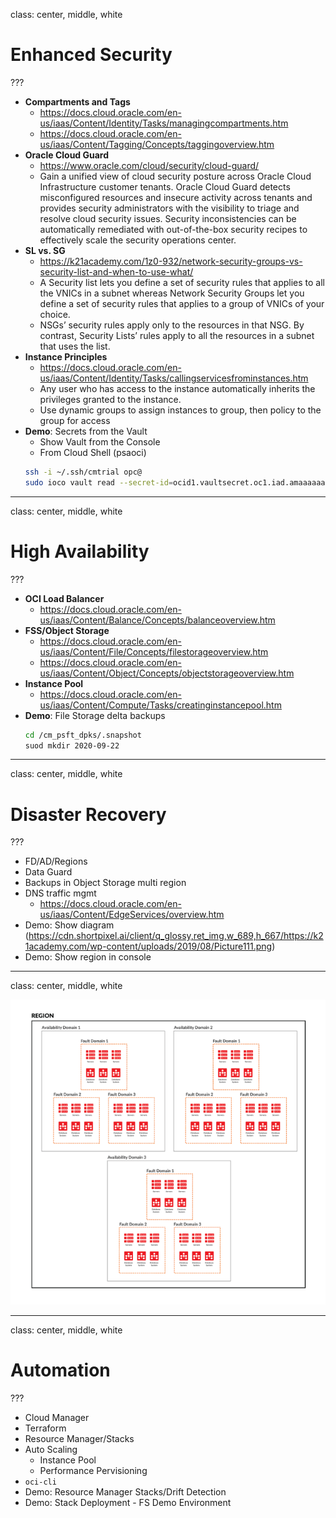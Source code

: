 class: center, middle, white
# Enhanced Security

???

* **Compartments and Tags**
    * https://docs.cloud.oracle.com/en-us/iaas/Content/Identity/Tasks/managingcompartments.htm
    * https://docs.cloud.oracle.com/en-us/iaas/Content/Tagging/Concepts/taggingoverview.htm
* **Oracle Cloud Guard**
    * https://www.oracle.com/cloud/security/cloud-guard/
    * Gain a unified view of cloud security posture across Oracle Cloud Infrastructure customer tenants. Oracle Cloud Guard detects misconfigured resources and insecure activity across tenants and provides security administrators with the visibility to triage and resolve cloud security issues. Security inconsistencies can be automatically remediated with out-of-the-box security recipes to effectively scale the security operations center.
* **SL vs. SG**
    * https://k21academy.com/1z0-932/network-security-groups-vs-security-list-and-when-to-use-what/
    * A Security list lets you define a set of security rules that applies to all the VNICs in a subnet whereas Network Security Groups let you define a set of security rules that applies to a group of VNICs of your choice.
    * NSGs’ security rules apply only to the resources in that NSG. By contrast, Security Lists’ rules apply to all the resources in a subnet that uses the list.
* **Instance Principles**
    * https://docs.cloud.oracle.com/en-us/iaas/Content/Identity/Tasks/callingservicesfrominstances.htm
    * Any user who has access to the instance automatically inherits the privileges granted to the instance.
    * Use dynamic groups to assign instances to group, then policy to the group for access
* **Demo**: Secrets from the Vault 
    * Show Vault from the Console
    * From Cloud Shell (psaoci)
    ```bash
    ssh -i ~/.ssh/cmtrial opc@
    sudo ioco vault read --secret-id=ocid1.vaultsecret.oc1.iad.amaaaaaaha7drbiaiihy3ewd3s76pv6w3r75ejy3ciaggvnjjzb3rrtlgwlq
    ```

---
class: center, middle, white
# High Availability

???

* **OCI Load Balancer**
    * https://docs.cloud.oracle.com/en-us/iaas/Content/Balance/Concepts/balanceoverview.htm
* **FSS/Object Storage**
    * https://docs.cloud.oracle.com/en-us/iaas/Content/File/Concepts/filestorageoverview.htm
    * https://docs.cloud.oracle.com/en-us/iaas/Content/Object/Concepts/objectstorageoverview.htm
* **Instance Pool**
    * https://docs.cloud.oracle.com/en-us/iaas/Content/Compute/Tasks/creatinginstancepool.htm
* **Demo**: File Storage delta backups
   ```bash
   cd /cm_psft_dpks/.snapshot
   suod mkdir 2020-09-22
   ```

---
class: center, middle, white
# Disaster Recovery

???

* FD/AD/Regions
* Data Guard
* Backups in Object Storage multi region
* DNS traffic mgmt
    * https://docs.cloud.oracle.com/en-us/iaas/Content/EdgeServices/overview.htm
* Demo: Show diagram (https://cdn.shortpixel.ai/client/q_glossy,ret_img,w_689,h_667/https://k21academy.com/wp-content/uploads/2019/08/Picture111.png)
* Demo: Show region in console

---
class: center, middle, white

![:img OCI Regions, 80%](images/ociregions.png)

---
class: center, middle, white
# Automation

???

* Cloud Manager
* Terraform
* Resource Manager/Stacks
* Auto Scaling
    * Instance Pool
    * Performance Pervisioning
* `oci-cli`
* Demo: Resource Manager Stacks/Drift Detection
* Demo: Stack Deployment - FS Demo Environment
